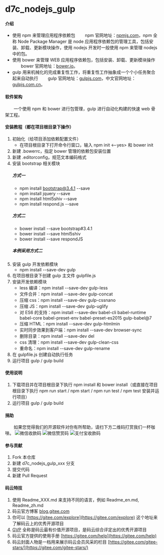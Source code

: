 # d7c_nodejs_gulp

#### 介绍
+ 使用 npm 来管理应用程序依赖包
&emsp;&emsp;npm 官网地址：[npmjs.com](https://www.npmjs.com/)，npm 全称 Node Package Manager 是 node 应用程序依赖包的管理工具，包括安装、卸载、更新模块操作，使用 nodejs 开发时一般使用 npm 来管理 nodejs 中的包。
+ 使用 bower 来管理 WEB 应用程序依赖包，包括安装、卸载、更新模块操作
&emsp;&emsp;bower 官网地址：[bower.io](https://bower.io/)。
+ gulp 用来机械化的完成重复性工作，将重复性工作抽象成一个个小任务聚合起来自动执行
&emsp;&emsp;gulp 官网地址：[gulpjs.com](https://gulpjs.com/)，中文官网地址：[gulpjs.com.cn](https://www.gulpjs.com.cn/)。

#### 软件架构
&emsp;&emsp;一个使用 npm 和 bower 进行包管理，gulp 进行自动化构建的快速 web 骨架工程。

#### 安装教程（都在项目根目录下操作）
1.  初始化（给项目添加依赖配置文件）
	+ 在项目根目录下打开命令行窗口，输入 npm init <--yes> 和 bower init
2.  新建 .bowerrc，指定 bower 管理的依赖包安装位置
3.  新建 .editorconfig，规范文本编码格式
4.  安装 bootstrap 相关模块
	##### 方式一
	+ npm install bootstrap@3.4.1 --save
	+ npm install jquery --save
	+ npm install html5shiv --save
	+ npm install respond.js --save
	##### 方式二
	+ bower install --save bootstrap#3.4.1
	+ bower install --save html5shiv
	+ bower install --save respondJS
    ##### 本例采用方式二
5.  安装 gulp 开发依赖模块
	+ npm install --save-dev gulp
6.  在项目根目录下创建 gulp 主文件 gulpfile.js
7.  安装开发依赖模块
	+ less 编译：npm install --save-dev gulp-less
	+ 文件合并：npm install --save-dev gulp-concat
	+ 压缩 css：npm install --save-dev gulp-cssnano
	+ 压缩 JS：npm install --save-dev gulp-uglify
	+ 对 ES6 的支持：npm install --save-dev babel-cli babel-runtime babel-core babel-preset-env babel-preset-es2015 gulp-babel@7
	+ 压缩 HTML：npm install --save-dev gulp-htmlmin
	+ 实时同步效果到客户端：npm install --save-dev browser-sync
	+ 删除目录：npm install --save-dev del
	+ css 清理：npm install --save-dev gulp-clean-css
	+ 重命名：npm install --save-dev gulp-rename
8.  在 gulpfile.js 创建自动执行任务
9.  运行项目 gulp / gulp build

#### 使用说明
1.  下载项目并在项目根目录下执行 npm install 和 bower install（或直接在项目根目录下执行 npm run start / npm start / npm run test / npm test 安装并运行项目）
2.  运行项目 gulp / gulp build

#### 捐助
&emsp;&emsp;如果您觉得我们的开源软件对你有所帮助，请扫下方二维码打赏我们一杯咖啡。
![微信收款码](https://images.gitee.com/uploads/images/2021/0222/174352_b22739f5_1070311.jpeg "微信收款码.jpg")
![微信赞赏码](https://images.gitee.com/uploads/images/2021/0222/174521_67e18b39_1070311.jpeg "微信赞赏码.jpg")
![支付宝收款码](https://images.gitee.com/uploads/images/2021/0222/174540_94a9ac41_1070311.jpeg "支付宝收款码.jpg")

#### 参与贡献
1.  Fork 本仓库
2.  新建 d7c_nodejs_gulp_xxx 分支
3.  提交代码
4.  新建 Pull Request

#### 码云特技
1.  使用 Readme\_XXX.md 来支持不同的语言，例如 Readme\_en.md, Readme\_zh.md
2.  码云官方博客 [blog.gitee.com](https://blog.gitee.com)
3.  你可以 [https://gitee.com/explore](https://gitee.com/explore) 这个地址来了解码云上的优秀开源项目
4.  [GVP](https://gitee.com/gvp) 全称是码云最有价值开源项目，是码云综合评定出的优秀开源项目
5.  码云官方提供的使用手册 [https://gitee.com/help](https://gitee.com/help)
6.  码云封面人物是一档用来展示码云会员风采的栏目 [https://gitee.com/gitee-stars/](https://gitee.com/gitee-stars/)
